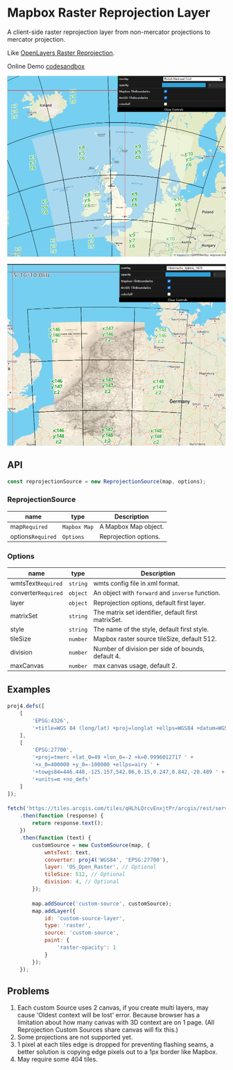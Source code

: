 # Mapbox Raster Reprojection Layer

A client-side raster reprojection layer from non-mercator projections to mercator projection.

Like [OpenLayers Raster Reprojection](https://openlayers.org/en/latest/examples/reprojection.html).

Online Demo [codesandbox](https://codesandbox.io/p/github/BranZhang/Mapbox-Raster-Reprojection-Layer/master?file=%2Fsrc%2Findex.js)

![](images/demo1.png)

![](images/demo2.png)

## API

```javascript
const reprojectionSource = new ReprojectionSource(map, options);
```

### ReprojectionSource

| name    | type         | Description           |
|---------|--------------|-----------------------|
| map`Required`     | `Mapbox Map` | A Mapbox Map object.  |
| options`Required` | `Options`    | Reprojection options. |

### Options

| name                | type      | Description                                         |
|---------------------|-----------|-----------------------------------------------------|
| wmtsText`Required`  | `string`  | wmts config file in xml format.                     |
| converter`Required` | `object`  | An object with `forward` and `inverse` function.    |
| layer               | `object`  | Reprojection options, default first layer.          |
| matrixSet           | `string`  | The matrix set identifier, default first matrixSet. |
| style               | `string`  | The name of the style, default first style.         |
| tileSize            | `number`  | Mapbox raster source tileSize, default 512.         |
| division            | `number`  | Number of division per side of bounds, default 4.   |
| maxCanvas           | `number`  | max canvas usage, default 2.                        |

## Examples

```javascript
proj4.defs([
    [
        'EPSG:4326',
        '+title=WGS 84 (long/lat) +proj=longlat +ellps=WGS84 +datum=WGS84 +units=degrees'
    ],
    [
        'EPSG:27700',
        '+proj=tmerc +lat_0=49 +lon_0=-2 +k=0.9996012717 ' +
        '+x_0=400000 +y_0=-100000 +ellps=airy ' +
        '+towgs84=446.448,-125.157,542.06,0.15,0.247,0.842,-20.489 ' +
        '+units=m +no_defs'
    ]
]);

fetch('https://tiles.arcgis.com/tiles/qHLhLQrcvEnxjtPr/arcgis/rest/services/OS_Open_Raster/MapServer/WMTS')
    .then(function (response) {
        return response.text();
    })
    .then(function (text) {
        customSource = new CustomSource(map, {
            wmtsText: text,
            converter: proj4('WGS84', 'EPSG:27700'),
            layer: 'OS_Open_Raster', // Optional
            tileSize: 512, // Optional
            division: 4, // Optional
        });

        map.addSource('custom-source', customSource);
        map.addLayer({
            id: 'custom-source-layer',
            type: 'raster',
            source: 'custom-source',
            paint: {
                'raster-opacity': 1
            }
        });
    });
```

## Problems

1. Each custom Source uses 2 canvas, if you create multi layers, may cause 'Oldest context will be lost' error. Because browser has a limitation about how many canvas with 3D context are on 1 page. (All Reprojection Custom Sources share canvas will fix this.)
2. Some projections are not supported yet.
3. 1 pixel at each tiles edge is dropped for preventing flashing seams, a better solution is copying edge pixels out to a 1px border like Mapbox.
4. May require some 404 tiles.
